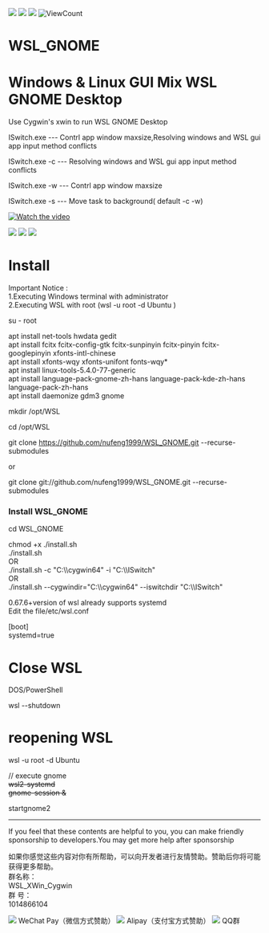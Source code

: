 ![](https://img.shields.io/badge/WSL-GUI-green) ![](https://img.shields.io/badge/Cygwin-XWin-orange) ![](https://img.shields.io/github/watchers/nufeng1999/WSL_GNOME) <img alt="ViewCount" src="https://views.whatilearened.today/views/github/nufeng1999/WSL_GNOME.svg">
# WSL_GNOME  
# Windows & Linux GUI Mix WSL GNOME Desktop  
Use Cygwin's xwin to run WSL GNOME Desktop  

ISwitch.exe --- Contrl app window maxsize,Resolving windows and WSL gui app input method conflicts  

ISwitch.exe -c  --- Resolving windows and WSL gui app input method conflicts  

ISwitch.exe -w  --- Contrl app window maxsize  

ISwitch.exe -s  --- Move task to background( default -c -w)  

[![Watch the video](https://github.com/nufeng74/wsl_XWin_Cygwin/blob/main/20210612_071703.gif?raw=true)](https://youtu.be/iy8j-fD82aQ)  

![](https://github.com/nufeng1999/imgs/blob/main/img/20211115_110932.gif?raw=true)
![](https://github.com/nufeng1999/imgs/blob/main/img/20211115_111705.gif?raw=true)
![](https://github.com/nufeng1999/imgs/blob/main/img/20211115_112440.gif?raw=true)

# Install  
Important Notice :  
1.Executing Windows terminal with administrator  
2.Executing WSL with root (wsl -u root -d Ubuntu )  
  
su - root  

apt install net-tools hwdata gedit  
apt install fcitx fcitx-config-gtk  fcitx-sunpinyin fcitx-pinyin  fcitx-googlepinyin xfonts-intl-chinese  
apt install xfonts-wqy xfonts-unifont fonts-wqy*  
apt install linux-tools-5.4.0-77-generic  
apt install language-pack-gnome-zh-hans language-pack-kde-zh-hans language-pack-zh-hans  
apt install daemonize gdm3 gnome 

mkdir /opt/WSL  

cd /opt/WSL  

git clone https://github.com/nufeng1999/WSL_GNOME.git --recurse-submodules

or  

git clone git://github.com/nufeng1999/WSL_GNOME.git --recurse-submodules


### Install  WSL_GNOME  
cd WSL_GNOME  

chmod +x ./install.sh   
./install.sh   
OR   
./install.sh -c "C:\\\\cygwin64" -i "C:\\\\ISwitch"  
OR  
./install.sh --cygwindir="C:\\\\cygwin64" --iswitchdir "C:\\\\ISwitch"  

   
0.67.6+version of wsl already supports systemd  
Edit the file/etc/wsl.conf  
  
[boot]  
systemd=true  
  
# Close WSL
DOS/PowerShell  

wsl --shutdown  

# reopening WSL  
wsl -u root -d Ubuntu  

// execute gnome  
~~wsl2-systemd~~  
~~gnome-session &~~   

startgnome2


***
If you feel that these contents are helpful to you, you can make friendly sponsorship to developers.You may get more help after sponsorship

如果你感觉这些内容对你有所帮助，可以向开发者进行友情赞助。赞助后你将可能获得更多帮助。  
群名称：  
WSL_XWin_Cygwin  
群   号：  
1014866104  

<img src="https://nufeng1999.github.io/imgs/wxzf.png"/>
WeChat Pay（微信方式赞助）
  
<img src="https://nufeng1999.github.io/imgs/zfbzf.png"/>
Alipay（支付宝方式赞助）  
  
<img src="https://nufeng1999.github.io/imgs/img/WSL_XWin_Cygwin.png"/>  
QQ群
